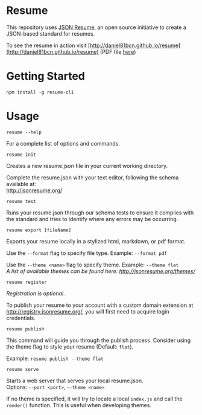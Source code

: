 Resume
======

This repository uses [JSON Resume](https://jsonresume.org/), an open source initiative to create a JSON-based standard for resumes.

To see the resume in action visit [http://daniel81bcn.github.io/resume](http://daniel81bcn.github.io/resume) (PDF file [here](http://daniel81bcn.github.io/resume/resume.pdf))

# Getting Started

```
npm install -g resume-cli
```

# Usage

```
resume --help
```

For a complete list of options and commands.

```
resume init
```

Creates a new resume.json file in your current working directory.   

Complete the resume.json with your text editor, following the schema available at:  
http://jsonresume.org/

```
resume test
```

Runs your resume.json through our schema tests to ensure it complies with the standard and tries to identify where any errors may be occurring.

```
resume export [fileName]
```

Exports your resume locally in a stylized html, markdown, or pdf format.

Use the `--format` flag to specify file type. Example: `--format pdf`

Use the `--theme <name>` flag to specify theme. Example: `--theme flat`  
_A list of available themes can be found here: http://jsonresume.org/themes/_

```
resume register
```

_Registration is optional._

To publish your resume to your account with a custom domain extension at http://registry.jsonresume.org/, you will first need to acquire login credentials. 

```
resume publish
```

This command will guide you through the publish process.
Consider using the theme flag to style your resume (Default: `flat`).

Example: `resume publish --theme flat`

```
resume serve
```

Starts a web server that serves your local resume.json.  
Options: `--port <port>`, `--theme <name>`

If no theme is specified, it will try to locate a local `index.js` and call the `render()` function. This is useful when developing themes.